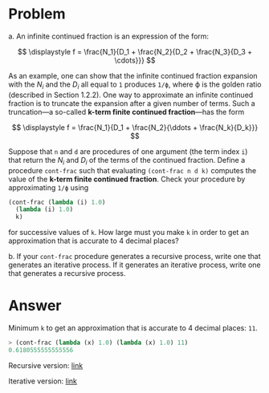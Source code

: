 # Problem

a. An infinite continued fraction is an expression of the form:

$$
\displaystyle f = \frac{N_1}{D_1 + \frac{N_2}{D_2 + \frac{N_3}{D_3 + \cdots}}}
$$

As an example, one can show that the infinite continued fraction expansion with the $N_i$ and the $D_i$ all equal to `1` produces `1/ϕ`, where ϕ is the golden ratio (described in Section 1.2.2). One way to approximate an infinite continued fraction is to truncate the expansion after a given number of terms. Such a truncation—a so-called **k-term finite continued fraction**—has the form

$$
\displaystyle f = \frac{N_1}{D_1 + \frac{N_2}{\ddots + \frac{N_k}{D_k}}}
$$

Suppose that `n` and `d` are procedures of one argument (the term index `i`) that return the $N_i$ and $D_i$ of the terms of the continued fraction. Define a procedure `cont-frac` such that evaluating `(cont-frac n d k)` computes the value of the **k-term finite continued fraction**. Check your procedure by approximating `1/ϕ` using

```scheme
(cont-frac (lambda (i) 1.0)
  (lambda (i) 1.0)
  k)
```

for successive values of `k`. How large must you make `k` in order to get an approximation that is accurate to 4 decimal places?

b. If your `cont-frac` procedure generates a recursive process, write one that generates an iterative process. If it generates an iterative process, write one that generates a recursive process.

# Answer

Minimum `k` to get an approximation that is accurate to 4 decimal places: `11`.
  ```scheme
  > (cont-frac (lambda (x) 1.0) (lambda (x) 1.0) 11)
  0.6180555555555556
  ```

Recursive version: [link](/chapter_1-building_abstractions_with_procedures/01_37/recursive.rkt)

Iterative version: [link](/chapter_1-building_abstractions_with_procedures/01_37/iterative.rkt)
